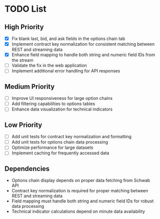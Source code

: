 # TODO List

## High Priority
- [x] Fix blank last, bid, and ask fields in the options chain tab
- [x] Implement contract key normalization for consistent matching between REST and streaming data
- [x] Enhance field mapping to handle both string and numeric field IDs from the stream
- [ ] Validate the fix in the web application
- [ ] Implement additional error handling for API responses

## Medium Priority
- [ ] Improve UI responsiveness for large option chains
- [ ] Add filtering capabilities to options tables
- [ ] Enhance data visualization for technical indicators

## Low Priority
- [ ] Add unit tests for contract key normalization and formatting
- [ ] Add unit tests for options chain data processing
- [ ] Optimize performance for large datasets
- [ ] Implement caching for frequently accessed data

## Dependencies
- Options chain display depends on proper data fetching from Schwab API
- Contract key normalization is required for proper matching between REST and streaming data
- Field mapping must handle both string and numeric field IDs for robust data processing
- Technical indicator calculations depend on minute data availability
